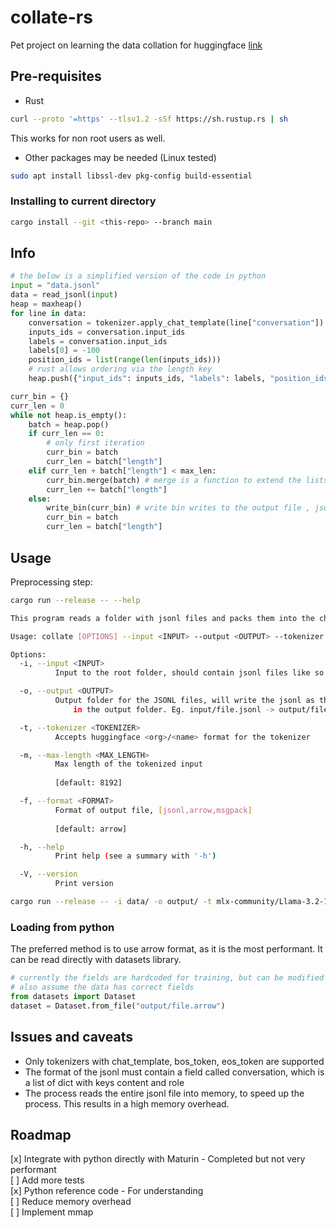 # collate-rs

Pet project on learning the data collation for huggingface [link](https://huggingface.co/blog/packing-with-FA2)

## Pre-requisites

- Rust
```bash
curl --proto '=https' --tlsv1.2 -sSf https://sh.rustup.rs | sh
```

This works for non root users as well.
- Other packages may be needed (Linux tested)
```bash
sudo apt install libssl-dev pkg-config build-essential
```

### Installing to current directory

```bash
cargo install --git <this-repo> --branch main
```

## Info

```python
# the below is a simplified version of the code in python
input = "data.jsonl"
data = read_jsonl(input)
heap = maxheap()
for line in data:
    conversation = tokenizer.apply_chat_template(line["conversation"])
    inputs_ids = conversation.input_ids
    labels = conversation.input_ids
    labels[0] = -100
    position_ids = list(range(len(inputs_ids)))
    # rust allows ordering via the length key
    heap.push({"input_ids": inputs_ids, "labels": labels, "position_ids": position_ids, "length": len(inputs_ids)})

curr_bin = {}
curr_len = 0
while not heap.is_empty():
    batch = heap.pop()
    if curr_len == 0:
        # only first iteration
        curr_bin = batch
        curr_len = batch["length"]
    elif curr_len + batch["length"] < max_len:
        curr_bin.merge(batch) # merge is a function to extend the lists
        curr_len += batch["length"]
    else:
        write_bin(curr_bin) # write bin writes to the output file , jsonl/arrow
        curr_bin = batch
        curr_len = batch["length"]
```
## Usage

Preprocessing step:

```bash
cargo run --release -- --help

This program reads a folder with jsonl files and packs them into the chosen format

Usage: collate [OPTIONS] --input <INPUT> --output <OUTPUT> --tokenizer <TOKENIZER>

Options:
  -i, --input <INPUT>
          Input to the root folder, should contain jsonl files like so - path/*.jsonl or just a single file

  -o, --output <OUTPUT>
          Output folder for the JSONL files, will write the jsonl as their own files
              in the output folder. Eg. input/file.jsonl -> output/file.msgpack

  -t, --tokenizer <TOKENIZER>
          Accepts huggingface <org>/<name> format for the tokenizer

  -m, --max-length <MAX_LENGTH>
          Max length of the tokenized input
          
          [default: 8192]

  -f, --format <FORMAT>
          Format of output file, [jsonl,arrow,msgpack]
          
          [default: arrow]

  -h, --help
          Print help (see a summary with '-h')

  -V, --version
          Print version

cargo run --release -- -i data/ -o output/ -t mlx-community/Llama-3.2-1B-Instruct-4bit -f arrow 
```

### Loading from python

The preferred method is to use arrow format, as it is the most performant. It can be read directly with datasets library.

```python
# currently the fields are hardcoded for training, but can be modified to suit the needs
# also assume the data has correct fields
from datasets import Dataset
dataset = Dataset.from_file("output/file.arrow")
```

## Issues and caveats
- Only tokenizers with chat_template, bos_token, eos_token are supported  
- The format of the jsonl must contain a field called conversation, which is a list of dict with keys content and role  
- The process reads the entire jsonl file into memory, to speed up the process. This results in a high memory overhead.

## Roadmap
[x] Integrate with python directly with Maturin - Completed but not very performant  
[ ] Add more tests  
[x] Python reference code - For understanding  
[ ] Reduce memory overhead  
[ ] Implement mmap  
